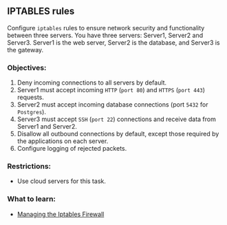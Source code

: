 ## IPTABLES rules
Configure `iptables` rules to ensure network security and functionality between three servers. You have three servers: Server1, Server2 and Server3. Server1 is the web server, Server2 is the database, and Server3 is the gateway.

### Objectives:
1) Deny incoming connections to all servers by default.
2) Server1 must accept incoming `HTTP` (`port 80`) and `HTTPS` (`port 443`) requests.
3) Server2 must accept incoming database connections (port `5432` for `Postgres`).
4) Server3 must accept `SSH` (`port 22`) connections and receive data from Server1 and Server2.
5) Disallow all outbound connections by default, except those required by the applications on each server.
6) Configure logging of rejected packets.

### Restrictions:
- Use cloud servers for this task.

### What to learn:
- [Managing the Iptables Firewall](https://fideloper.com/iptables-tutorial)